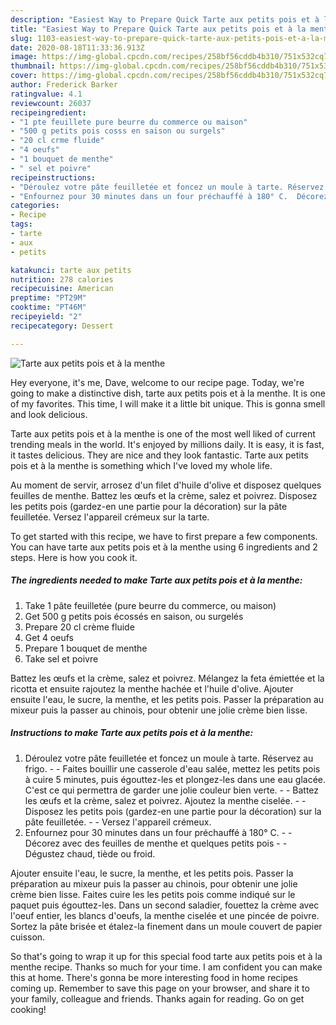 ```yaml
---
description: "Easiest Way to Prepare Quick Tarte aux petits pois et à la menthe"
title: "Easiest Way to Prepare Quick Tarte aux petits pois et à la menthe"
slug: 1103-easiest-way-to-prepare-quick-tarte-aux-petits-pois-et-a-la-menthe
date: 2020-08-18T11:33:36.913Z
image: https://img-global.cpcdn.com/recipes/258bf56cddb4b310/751x532cq70/tarte-aux-petits-pois-et-a-la-menthe-photo-principale-de-la-recette.jpg
thumbnail: https://img-global.cpcdn.com/recipes/258bf56cddb4b310/751x532cq70/tarte-aux-petits-pois-et-a-la-menthe-photo-principale-de-la-recette.jpg
cover: https://img-global.cpcdn.com/recipes/258bf56cddb4b310/751x532cq70/tarte-aux-petits-pois-et-a-la-menthe-photo-principale-de-la-recette.jpg
author: Frederick Barker
ratingvalue: 4.1
reviewcount: 26037
recipeingredient:
- "1 pte feuillete pure beurre du commerce ou maison"
- "500 g petits pois cosss en saison ou surgels"
- "20 cl crme fluide"
- "4 oeufs"
- "1 bouquet de menthe"
- " sel et poivre"
recipeinstructions:
- "Déroulez votre pâte feuilletée et foncez un moule à tarte. Réservez au frigo.  Faites bouillir une casserole d&#39;eau salée, mettez les petits pois à cuire 5 minutes, puis égouttez-les et plongez-les dans une eau glacée. C&#39;est ce qui permettra de garder une jolie couleur bien verte.  Battez les œufs et la crème, salez et poivrez. Ajoutez la menthe ciselée.  Disposez les petits pois (gardez-en une partie pour la décoration) sur la pâte feuilletée.   Versez l&#39;appareil crémeux."
- "Enfournez pour 30 minutes dans un four préchauffé à 180° C.  Décorez avec des feuilles de menthe et quelques petits pois  Dégustez chaud, tiède ou froid."
categories:
- Recipe
tags:
- tarte
- aux
- petits

katakunci: tarte aux petits 
nutrition: 278 calories
recipecuisine: American
preptime: "PT29M"
cooktime: "PT46M"
recipeyield: "2"
recipecategory: Dessert

---
```



![Tarte aux petits pois et à la menthe](https://img-global.cpcdn.com/recipes/258bf56cddb4b310/751x532cq70/tarte-aux-petits-pois-et-a-la-menthe-photo-principale-de-la-recette.jpg)

Hey everyone, it's me, Dave, welcome to our recipe page. Today, we're going to make a distinctive dish, tarte aux petits pois et à la menthe. It is one of my favorites. This time, I will make it a little bit unique. This is gonna smell and look delicious.

Tarte aux petits pois et à la menthe is one of the most well liked of current trending meals in the world. It's enjoyed by millions daily. It is easy, it is fast, it tastes delicious. They are nice and they look fantastic. Tarte aux petits pois et à la menthe is something which I've loved my whole life.

Au moment de servir, arrosez d&#39;un filet d&#39;huile d&#39;olive et disposez quelques feuilles de menthe. Battez les œufs et la crème, salez et poivrez. Disposez les petits pois (gardez-en une partie pour la décoration) sur la pâte feuilletée. Versez l&#39;appareil crémeux sur la tarte.


To get started with this recipe, we have to first prepare a few components. You can have tarte aux petits pois et à la menthe using 6 ingredients and 2 steps. Here is how you cook it.

<!--inarticleads1-->

##### The ingredients needed to make Tarte aux petits pois et à la menthe:

1. Take 1 pâte feuilletée (pure beurre du commerce, ou maison)
1. Get 500 g petits pois écossés en saison, ou surgelés
1. Prepare 20 cl crème fluide
1. Get 4 oeufs
1. Prepare 1 bouquet de menthe
1. Take  sel et poivre


Battez les œufs et la crème, salez et poivrez. Mélangez la feta émiettée et la ricotta et ensuite rajoutez la menthe hachée et l&#39;huile d&#39;olive. Ajouter ensuite l&#39;eau, le sucre, la menthe, et les petits pois. Passer la préparation au mixeur puis la passer au chinois, pour obtenir une jolie crème bien lisse. 

<!--inarticleads2-->

##### Instructions to make Tarte aux petits pois et à la menthe:

1. Déroulez votre pâte feuilletée et foncez un moule à tarte. Réservez au frigo. -  - Faites bouillir une casserole d&#39;eau salée, mettez les petits pois à cuire 5 minutes, puis égouttez-les et plongez-les dans une eau glacée. C&#39;est ce qui permettra de garder une jolie couleur bien verte. -  - Battez les œufs et la crème, salez et poivrez. Ajoutez la menthe ciselée. -  - Disposez les petits pois (gardez-en une partie pour la décoration) sur la pâte feuilletée.  -  - Versez l&#39;appareil crémeux.
1. Enfournez pour 30 minutes dans un four préchauffé à 180° C. -  - Décorez avec des feuilles de menthe et quelques petits pois -  - Dégustez chaud, tiède ou froid.


Ajouter ensuite l&#39;eau, le sucre, la menthe, et les petits pois. Passer la préparation au mixeur puis la passer au chinois, pour obtenir une jolie crème bien lisse. Faites cuire les les petits pois comme indiqué sur le paquet puis égouttez-les. Dans un second saladier, fouettez la crème avec l&#39;oeuf entier, les blancs d&#39;oeufs, la menthe ciselée et une pincée de poivre. Sortez la pâte brisée et étalez-la finement dans un moule couvert de papier cuisson. 

So that's going to wrap it up for this special food tarte aux petits pois et à la menthe recipe. Thanks so much for your time. I am confident you can make this at home. There's gonna be more interesting food in home recipes coming up. Remember to save this page on your browser, and share it to your family, colleague and friends. Thanks again for reading. Go on get cooking!
